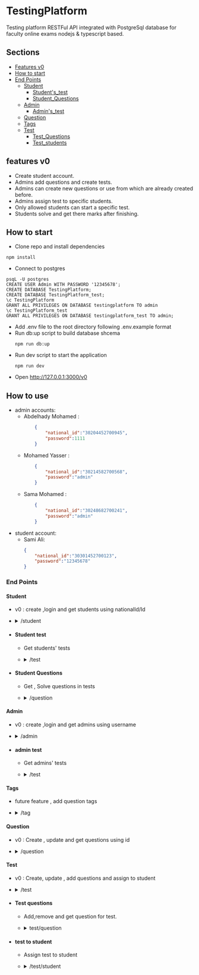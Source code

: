 # TestingPlatform
Testing platform RESTFul API integrated with PostgreSql database for faculty online exams nodejs &amp; typescript based.
## Sections
- [Features v0](#features-v0)
- [How to start](#how-to-start)
- [End Points](#end-points)
    * [Student](#Student)
        * [Student's_test](#student-test)
        * [Student_Questions](#student-questions)
    * [Admin](#Admin)
        * [Admin's_test](#admin-test)
    * [Question](#question)
    * [Tags](#tags)
    * [Test](#test)
        - [Test_Questions](#test-questions)
        - [Test_students](#test-to-student)
## features v0
- Create student account.
- Admins add questions and create tests.
- Admins can create new questions or use from which are already created before.
- Admins assign test to specific students.
- Only allowed students can start a specific test.
- Students solve and get there marks after finishing.
## How to start
- Clone repo and install dependencies
```
npm install
```
- Connect to postgres
```
psqL -U postgres
CREATE USER Admin WITH PASSWORD '12345678';
CREATE DATABASE TestingPlatform;
CREATE DATABASE TestingPlatform_test;
\c TestingPlatform
GRANT ALL PRIVILEGES ON DATABASE testingplatform TO admin
\c TestingPlatform_test
GRANT ALL PRIVILEGES ON DATABASE testingplatform_test TO admin;
```
- Add .env file to the root directory following .env.example format
- Run db:up script to build database shcema 
    ```
    npm run db:up
    ```
- Run dev script to start the application
    ```
    npm run dev
    ```
- Open http://127.0.0.1:3000/v0
## How to use
- admin accounts:
    * Abdelhady Mohamed :
        ```json
            {
                "national_id":"30204452700945",
                "password":1111
            }
        ```
    * Mohamed Yasser :
        ```json
            {
                "national_id":"30214582700568",
                "password":"admin"
            }
        ```
    * Sama Mohamed :
        ```json
            {
                "national_id":"30248682700241",
                "password":"admin"
            }
        ```
- student account:
    * Sami Ali:
        ```json
        {
            "national_id":"30301452700123",
            "password":"12345678"
        }
        ```
### End Points
#### Student
- v0 : create ,login and get students using nationalId/Id
- <details>
    <summary>/student</summary>

    - <details>
        <summary>GET : /</summary>

        * Get all students
        * No body needed
        * Response body
            *  status(200)
                ```json
                [
                    {
                    "id": 1,
                    "arabic_name":"احمد احمد",
                    "english_name": "Ahmed",//may be null
                    "username": "Ahmed",
                    "password": "$2b$10$UOXLOi5BTu2ROiP.0RXoHOFieJTOe6f6xmDIU47Yij6VHOvrJ/dT6",
                    "national_id": "1212",
                    "university_id": "2121",//may be null
                    "phone":"01010010",//may be "null"
                    "faculty_id":1,
                    "grade":"junior"
                    }
                ]
                ```
        </details>
    - <details>
        <summary>GET : /national</summary>

        * Get user using national ID
        * Token required as Bearer
        * Request body : JSON
            ```json
            {        
                "national_id":"1212"
            }
            ```
        * Response body 
            * status(200)
                ```json
                {
                    "id": 1,
                    "arabic_name":"احمد احمد",
                    "english_name": "Ahmed",//may be null
                    "username": "Ahmed",
                    "national_id": "1212",
                    "university_id": "2121",//may be null
                    "phone":"01010010",//may be "null"
                    "faculty_id":1,
                    "grade":"junior"
                }
                ```
            * status(422) : ```Wrong data```

        </details>
    - <details>
        <summary>GET : /id</summary>

        * Get user using ID
        * Token required as Bearer
        * Request body : JSON
            ```json
            {        
                "id":1
            }
            ```
        * Response body
            * status(200)
                ```json
                {
                    "student_id": 1,
                    "national_id": "1212",
                    "university_id": "2121",
                    "arabic_name": "احمد احمد",
                    "english_name": "Ahmed",
                    "username": "Ahmed",
                    "phone": "0101010",
                    "faculty_id": 1,
                    "grade":"junior"
                }
                ```
            * status(422) : ```Wrong data```
        </details>
    - <details>
        <summary>POST : /login </summary>

        * Student login
        * Request body : JSON
            ```json
            {
                "password": "12345678",
                "national_id": "1212"
            }
            ```
        * Response body
            * status(200): header containts token attribute
                ```json
                {
                "student_id": 1,
                "national_id": "1212",
                "university_id": "2121",
                "arabic_name": "احمد احمد",
                "english_name": "Ahmed",
                "username": "Ahmed",
                "password": "$2b$10$7a1dsfubQXr1X6wWFjAtnulZlnGC.MX/Wj8Te6h4skGLDdF08OaDC",
                "phone": "0101010",
                "faculty_id": 1,
                "faculty":"الحاسبات والمعلومات",
                "grade":"junior"
                }
                ```
            * status(401) : ```Wrong national Id or password```

        </details>
    - <details>
        <summary>POST : /</summary>

        * Create new student
        * Request body : JSON
            ```json
            {
                "arabic_name":"احمد احمد",
                "english_name": "Ahmed",//may be "null"
                "username":"Ahmed",//must be unique
                "password":"12345678",
                "national_id":"1212",//must be unique
                "university_id": "2121",//may be "null"
                "phone":"01010010",//may be "null"
                "faculty_id":1,
                "grade":"junior"
                }
            ```
        * Response body
            * status(200): header containts token attribute
                ```json
                {
                    "student_id": 1,
                    "arabic_name":"عبدالهادي",
                    "english_name": "Abdelhady",//may be "null"
                    "username":"hady",
                    "national_id":"1212",//must be unique
                    "university_id": "2020191071",//may be "null"
                    "phone":"01010010",//may be "null"
                    "faculty_id":1,
                    "grade":"junior"
                }
                ```

            * status(400) : ```reserved keys : key1,key2```
            * status(422) : ```Wrong data```
        </details>
</details>

- #### Student test
    - Get students' tests
    - <details>
        <summary>/test</summary>

        - <details>
            <summary>GET : /</summary>

            - Get all tests for a student
            - Request body:
                ```json
                {
                "student_id":1
                }
                ```
            - Response body:
                - status(200):
                    ```json
                    [
                    {
                        "title": "Sports for you",
                        "test_id": 1,
                        "date": "1676008800000",
                        "score": null,
                        "public": false
                    }
                    ]
                    ```
                -status(422): ```Wrong data```

            </details>
        </details>
- #### Student Questions
    - Get , Solve questions in tests
    - <details>
        <summary>/question</summary>
        
        - <details>
            <summary>GET : /</summary>

            - get all questions assigned to student in test
            - Token required
            - Request body:
                ```json
                {
                    "student_id":1,
                    "test_id":1
                }
                ```
            - Response:
                * status(200):
                    ```json
                    [
                    {
                        "question_id": 1,
                        "content": "Which team won the first FIFA Womens World Cup?",
                        "option1": "United States",
                        "option2": "Sweden",
                        "option3": "Norway",
                        "option4": "Brazil",
                        "answer": null,
                        "marked": false
                    }
                    ]
                    ```
                * status(401) : ```Student have no access to this test```
        </details>
        </summary>
        </details>
#### Admin
- v0 : create ,login and get admins using username
- <details>
    <summary>/admin</summary>

    - <details>
        <summary>GET : /</summary>

        * Get all admins.
        * No request body required.
        * Response body:
            * status(200):
                ```json
                [
                    {
                        "admin_id": 1,
                        "type_id": 1,
                        "national_id": "2323",
                        "arabic_name": "عبدالهادي محمد",
                        "english_name": "Abdelhady Mohamed",//may be null
                        "username": "Hady23",
                        "phone": "01010",//may be null
                        "faculty_id": 1
                    }
                ]
                ```
        </details>
    - <details>
        <summary>GET : /username</summary>

        * Get admin by username
        * Token required as Bearer
        * Request body:
            ```json
            {
                "username":"Hady23"
            }
            ```
        * Response body:
            * status(200) :
                ```json
                {
                "admin_id": 1,
                "type_id": 1,
                "national_id": "2323",
                "arabic_name": "عبدالهادي محمد",
                "english_name": "Abdelhady Mohamed",//may be null
                "username": "Hady23",
                "phone": "01010",//may be null
                "faculty_id": 1//may be null
                }
                ```
            * status(422) : ```Wrong data```

        </details>
    - <details>
        <summary>POST : /login</summary>

        * Login to admin account
        * Request body:
            ```json
            {
                "national_id":"2323",
                "password":"1111"
            }
            ```
        * Response body
            * status(200): header containts token attribute
                ```json
                {
                "admin_id": 1,
                "type_id": 1,
                "faculty_id": 1,
                "national_id": "2323",
                "arabic_name": "عبدالهادي محمد",
                "english_name": "Abdelhady Mohamed",//may be null
                "username": "Hady23",
                "phone": "01010",//may be null
                "faculty": "الحاسبات و المعلومات",
                 "type": "Super"
                }
                ```
            * status(401): ``` Wrong national Id or password ```
        </details>
    - <details>
        <summary>POST : /register</summary>

        * Create new admin
        * Request body
            ```json
            {
                "arabic_name":"عبدالهادي محمد",
                "english_name": "Abdelhady Mohamed",//may be null
                "username": "Hady23",//must be unique
                "national_id": "2323",//must be unique
                "password":"1111",
                "phone":"01010",//may be null
                "type_id":1,
                "faculty_id":1
            }
            ```
        * Response body
            * status(200): header containts token attribute
                ```json
               {
                "admin_id":q,
                "type_id": 1,
                "national_id": "2323",
                "arabic_name": "عبدالهادي محمد",
                "english_name": "Abdelhady Mohamed",//may be null
                "username": "Hady23",
                "phone": "01010",//may be null
                "faculty_id": 1
                }
                ```
            * status(400): ``` reserved keys : key1,key2  ```
        </details>
</details>

- #### admin test
    - Get admins' tests
    - <details>
        <summary>/test</summary>

        - <details>
            <summary>GET : /</summary>
            
            - Get all tests created by an admin
            - Token required as Bearer
            - Request body : 
                ```json
                {
                    "admin_id":1
                }
                ```
            - Response body :
                - status(200):
                    ```json
                        [
                        {
                            "test_id": 1,
                            "title": "Sports for you",
                            "date": "1676008800000",//unix time
                            "min_score": 1,
                            "total_questions": 2,
                            "timer": 5,
                            "creator_id": 1,
                            "language_id": 1,
                            "public": false
                        }
                        ]
                    ```
                - status(422): ```Wrong data```
            </details>
        </details>

#### Tags
- future feature , add question tags 
- <details>
    <summary>/tag</summary>

    - <details>
        <summary>GET : /</summary>
        
        * Get all tags
        * No Request body required
        * Response body
            * status(200)
                ```json
                    [
                        {
                            "tag_id": 1,
                            "name": "Math"
                        },
                        {
                            "tag_id": 2,
                            "name": "Sport"
                        }
                    ]
                ```
        </details>
    - <details>
        <summary>GET : /id</summary>

        * Get tag by id
        * Request body:
            ```json
                {
                "id":2
                }
            ```
        * Response body
            * status(200):
                ```json
                    {
                    "tag_id": 2,
                    "name": "Sport"
                    }
                ```
            * status(422): ``` Wrong data ```

        </details>
    - <details>
        <summary>POST : /</summary>

        * create new tag
        * Request body:
            ```json
                {
                "name":"Sport"
                }
            ```
        * Response body
            * status(200):
                ```json
                    {
                    "tag_id": 2,
                    "name": "Sport"
                    }
                ```

        </details>
</details>

#### Question
- v0 : Create , update and get questions using id
- <details>
    <summary>/question</summary>

    - <details>
        <summmary>GET : / </summary>

        * Get all questions
        * No request body required
        * Response body
            * status(200):
                ```json
                [
                    {
                        "question_id": 1,
                        "content": "Which team won qatar 2022 nationals world cup",
                        "option1": "Egypt",
                        "option2": "France",
                        "option3": "Argantina",//may be null
                        "option4": "Brazil",//may be null
                        "correct_answer": "Argantina",
                        "language_id":1,
                        "creator_id":1
                    }
                ]
                ```
            * status(422): ``` Wrong data ```

        </details>
    - <details>
        <summary>POST : /create</summary>

        * Create new question
        * Request body:
            ```json
            {
            "content":"Which team won qatar 2022 world cup",
            "language_id":"2",
            "creator_id":1,
            "option1":"Egypt",
            "option2":"France",
            "option3":"Argantina",//may be null
            "option4":"Brazil",//may be null
            "correct_answer":"Argantina"
            }
            ```
        * Response body
            * status(200):
                ```json
                {
                "question_id": 1,
                "content": "Which team won qatar 2022 world cup",
                "language_id": 2,
                "option1": "Egypt",
                "option2": "France",
                "option3": "Argantina",//may be null
                "option4": "Brazil",//may be null
                "correct_answer": "Argantina"
                }
                ```
            * status(422): ``` Wrong data ```

        </details>
    - <details>
        <summary>GET : /id</summary>

        * Get question by id
        * Request body:
            ```json
                {
                "id":1
                }
            ```
        * Response body
            * status(200):
                ```json
                {
                "question_id": 1,
                "content": "Which team won qatar 2022 world cup",
                "language_id": 2,
                "creator_id":1,
                "option1": "Egypt",
                "option2": "France",
                "option3": "Argantina",//may be null
                "option4": "Brazil",//may be null
                "correct_answer": "Argantina"
                }
                ```
            * status(422): ``` Wrong data ```    

        </details>
    - <details>
        <summary>PATCH : /update</summary>

        * Update existing question
        * Request body:
            ```json
                {
                    "id": 1,
                    "content": "Which team won qatar 2022 nationals world cup",
                    "language_id": 2,
                    "creator_id":1,
                    "option1": "Egypt",
                    "option2": "France",
                    "option3": "Argantina",//may be null
                    "option4": "Brazil",//may be null
                    "correct_answer":"Argantina"
                }
            ```
        * Response body
            * status(200): //the entire question after edit
                ```json
                    {
                    "question_id": 1,
                    "content": "Which team won qatar 2022 nationals world cup",
                    "language_id": 2,
                    "creator_id":1,
                    "option1": "Egypt",
                    "option2": "France",
                    "option3": "Argantina",
                    "option4": "Brazil",
                    "correct_answer": "Argantina"
                    }
                ```
            * status(422): ``` Wrong data ```
            
        </details>

</details>

#### Test
- v0 : Create, update , add questions and assign to student
- <details>
    <summary>/test</summary>

    - <details>
        <summary>GET : /</summary>

        - get all tests in the system
        - No request body required
        - Response body
            - status(200):
                ```json
                    [
                    {
                        "test_id": 1,
                        "creator_id": 1,
                        "title": "Software Engineering",
                        "date": 1675459489775,//unix timestamp
                        "total_questions": 75,
                        "timer": 120,//may be null
                        "min_score":30,//may be null
                        "language_id":1,
                        "public":false
                    }
                    ]
                ```
                * status(422): ``` Wrong data ```

        </details>
    - <details>
        <summary>GET : /id</summary>

        - get test main data by id **without questions**
        - Request body
            ```json
                {
                    "id":1
                }
            ```
        - Response body
            - status(200):
                ```json
                    {
                    "test_id": 1,
                    "creator_id": 1,
                    "title": "Software Engineering",
                    "date": 1675459489775,
                    "total_questions": 75,
                    "timer": 120,
                    "timer": 120,//may be null
                    "min_score":30,//may be null
                    "language_id":1,
                    "public":false
                    }
                ```
            * status(422): ``` Wrong data ```

        </details>
    - <details>
        <summary>POST : /</summary>

        - Create new test
        - Request body
            ```json
                {
                "creator_id":1,
                "title":"Software Engineering",
                "total_questions":50,
                "timer":120,
                "date":1675459489775,
                "timer": 120,//may be null
                "min_score":30,//may be null
                "language_id":1,
                "public":false
                }
            ```
        - Response body
            - status(200):
                ```json
                    {
                    "creator_id": 1,
                    "test_id": 1,
                    "title": "Software Engineering",
                    "date": 1675459489775,
                    "total_questions": 50,
                    "timer": 120,//may be null
                    "min_score":30,//may be null
                    "language_id":1,
                    "public":false
                    }
                ```
            * status(422): ``` Wrong data ```
        </details>
    - <details>
        <summary>PATCH : /update</summary>

        - update test main data **not questions or students in the test**
        - Request body
            ```json
                {
                "question_id":1,
                "title":"Software Engineering",
                "total_questions":75,
                "creator_id":1,
                "date":1675459489775,
                "timer": 120,//may be null
                "min_score":30,//may be null
                "language_id":1,
                "public":false
                }
            ```
        - Response body
            - status(200):
                ```json
                    {
                    "question_id":1,
                    "title":"Software Engineering",
                    "total_questions":75,
                    "creator_id":1,
                    "date":1675459489775,
                    "timer": 120,//may be null
                    "min_score":30,//may be null
                    "language_id":1,
                    "public":false
                    }
                ```
            * status(422): ``` Wrong data ```

        </details>
</details>

- #### Test questions
    - Add,remove and get question for test.
    - <details>
        <summary>test/question</summary>

        - <details>
            <summary>GET : /</summary>

            - get all questions in a spacific test
            - Request body:
                ```json
                    {
                    "test_id":1
                    }
                ```
            - Response body
                - status(200):
                    ```json
                        [
                        {
                            "test_id": 1,
                            "question_id": 1
                            "content": "Which team won qatar 2022 nationals world cup",
                            "option1": "Egypt",
                            "option2": "France",
                            "option3": "Argantina",
                            "option4": "Brazil",
                            "score": 1,
                        }
                        ]
                    ```
                * status(422): ``` Wrong data ```
            
            </details>
        - <details>
            <summary>POST : /</summary>

            - add question to test
            - Request body:
                ```json
                    {
                    "test_question_id": 4,
                    "question_id": 2,
                    "test_id": 1,
                    "timer": 60,
                    "score": 1
                    }
                ```
            - Response body
                - status(200):
                    ```json
                        {
                        "test_question_id": 1,
                        "question_id": 1,
                        "test_id": 1,
                        "timer": 60,
                        "score": 1
                        }
                    ```
                * status(422): ``` Wrong data ```
            
            </details>
        - <details>
            <summary>DELETE : /</summary>

            - remove question from test
            - Request body:
                ```json
                    {
                    "test_id":1,
                    "question_id":1
                    }
                ```
            - Response body
                - status(200):
                    ```json
                        {
                        "test_question_id": 1,
                        "question_id": 1,
                        "test_id": 1,
                        "score": 1,
                        "timer":60
                        }
                    ```
                * status(422): ``` Wrong data ```
            
            </details>

    </details>

- #### test to student
    - Assign test to student
    - <details>
        <summary>/test/student</summary>

        - <details>
            <summary>GET : /</summary>

            - Get all students assigned to a test
            - Request body:
                ```json
                    {
                        "test_id":1
                    }
                ```
            - Response body
                - status(200):
                    ```json
                        [
                        {
                            "arabic_name":"عبدالهادي محمد",
                            "english_name": "Abdelhady",
                            "username": "HadyMohamed",
                            "national_id": "1111",
                            "university_id": "2222"
                        }
                        ]
                    ```
                * status(422): ``` Wrong data ```
            </details>
        - <details>
            <summary>POST : /</summary>

            - Assign test to a student
            - Request body:
                ```json
                    {
                        "test_id":1,
                        "student_id":2
                    }
                ```
            - Response body
                - status(200):
                    ```json
                        {
                        "id": 2,
                        "test_id": 1,
                        "student_id": 2
                        }
                    ```
                * status(422): ``` Wrong data ```
            </details>
        - <details>
            <summary>DELETE : /</summary>

            - remove student from a test
            - Request body:
                ```json
                    {
                        "test_id":1,
                        "student_id":1
                    }
                ```
            - Response body
                - status(200):
                    ```json
                        {
                        "test_student_id": 1,
                        "test_id": 1,
                        "student_id": 1
                        }
                    ```
                * status(422): ``` Wrong data ```
            </details>
    </details>
